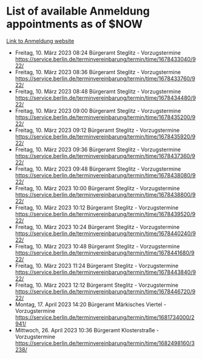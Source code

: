 # List of available Anmeldung appointments as of $NOW
[Link to Anmeldung website](https://service.berlin.de/terminvereinbarung/termin/tag.php?termin=1&anliegen[]=120686&dienstleisterlist=122210,122217,327316,122219,327312,122227,327314,122231,327346,122243,327348,122254,122252,329742,122260,329745,122262,329748,122271,327278,122273,327274,122277,327276,330436,122280,327294,122282,327290,122284,327292,122291,327270,122285,327266,122286,327264,122296,327268,150230,329760,122297,327286,122294,327284,122312,329763,122314,329775,122304,327330,122311,327334,122309,327332,317869,122281,327352,122279,329772,122283,122276,327324,122274,327326,122267,329766,122246,327318,122251,327320,122257,327322,122208,327298,122226,327300&herkunft=http%3A%2F%2Fservice.berlin.de%2Fdienstleistung%2F120686%2F)
- Freitag, 10. März 2023 08:24 Bürgeramt Steglitz - Vorzugstermine https://service.berlin.de/terminvereinbarung/termin/time/1678433040/922/
- Freitag, 10. März 2023 08:36 Bürgeramt Steglitz - Vorzugstermine https://service.berlin.de/terminvereinbarung/termin/time/1678433760/922/
- Freitag, 10. März 2023 08:48 Bürgeramt Steglitz - Vorzugstermine https://service.berlin.de/terminvereinbarung/termin/time/1678434480/922/
- Freitag, 10. März 2023 09:00 Bürgeramt Steglitz - Vorzugstermine https://service.berlin.de/terminvereinbarung/termin/time/1678435200/922/
- Freitag, 10. März 2023 09:12 Bürgeramt Steglitz - Vorzugstermine https://service.berlin.de/terminvereinbarung/termin/time/1678435920/922/
- Freitag, 10. März 2023 09:36 Bürgeramt Steglitz - Vorzugstermine https://service.berlin.de/terminvereinbarung/termin/time/1678437360/922/
- Freitag, 10. März 2023 09:48 Bürgeramt Steglitz - Vorzugstermine https://service.berlin.de/terminvereinbarung/termin/time/1678438080/922/
- Freitag, 10. März 2023 10:00 Bürgeramt Steglitz - Vorzugstermine https://service.berlin.de/terminvereinbarung/termin/time/1678438800/922/
- Freitag, 10. März 2023 10:12 Bürgeramt Steglitz - Vorzugstermine https://service.berlin.de/terminvereinbarung/termin/time/1678439520/922/
- Freitag, 10. März 2023 10:24 Bürgeramt Steglitz - Vorzugstermine https://service.berlin.de/terminvereinbarung/termin/time/1678440240/922/
- Freitag, 10. März 2023 10:48 Bürgeramt Steglitz - Vorzugstermine https://service.berlin.de/terminvereinbarung/termin/time/1678441680/922/
- Freitag, 10. März 2023 11:24 Bürgeramt Steglitz - Vorzugstermine https://service.berlin.de/terminvereinbarung/termin/time/1678443840/922/
- Freitag, 10. März 2023 12:12 Bürgeramt Steglitz - Vorzugstermine https://service.berlin.de/terminvereinbarung/termin/time/1678446720/922/
- Montag, 17. April 2023 14:20 Bürgeramt Märkisches Viertel - Vorzugstermine https://service.berlin.de/terminvereinbarung/termin/time/1681734000/2941/
- Mittwoch, 26. April 2023 10:36 Bürgeramt Klosterstraße - Vorzugstermine https://service.berlin.de/terminvereinbarung/termin/time/1682498160/3238/
